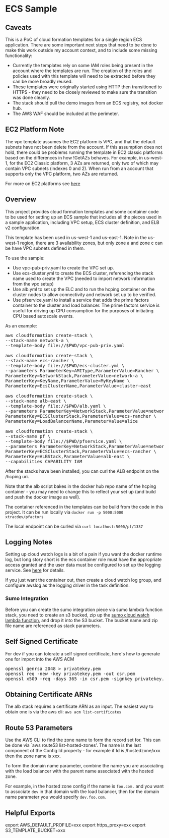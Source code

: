 # ECS Sample

## Caveats

This is a PoC of cloud formation templates for a single region ECS application. There are some important
next steps that need to be done to make this work outside my account context, and to include some
missing functionality:

* Currently the templates rely on some IAM roles being present in the account where the templates are
run. The creation of the roles and policies used with this template will need to be extracted before they
can be more broadly reused.
* These templates were originally started using HTTP then transitioned  to HTTPS - they need to be 
closely reviewed to make sure the transition was done cleanly.
* The stack should pull the demo images from an ECS registry, not docker hub.
* The AWS WAF should be included at the perimeter.

## EC2 Platform Note

The vpc template assumes the EC2 platform is VPC, and that the default subnets have not been
delete from the account. If this assumption does not hold, there could be problems running the template in EC2 classic
platforms based on the differences in how !GetAZs behaves. For example, in us-west-1, for the EC2 Classic
platform, 3 AZs are returned, only two of which may contain VPC subnets (indexes 0 and 2). When run
from an account that supports only the VPC platform, two AZs are returned.

For more on EC2 platforms see [here](https://docs.aws.amazon.com/AWSEC2/latest/UserGuide/ec2-supported-platforms.html?icmpid=docs_ec2_console)

## Overview

This project provides cloud formation templates and some container code to be used for setting up 
an ECS sample that includes all the pieces used in a sample application, including
VPC setup, ECS cluster definition, and ELB v2 configuration.

This template has been used in us-west-1 and us-east-1. Note in the us-west-1 region, there are 3 availability zones, 
but only zone a and zone c can be have VPC subnets defined in them.

To use the sample:

* Use vpc-pub-priv.yaml to create the VPC set up.
* Use ecs-cluster.yml to create the ECS cluster, referencing the stack name used to create the VPC (needed to import
network information from the vpc setup)
* Use alb.yml to set up the ELC and to run the hcping container on the cluster nodes to allow
connectivity and network set up to be verified.
* Use pfservice.yaml to install a service that adds the prime factors container to the cluster and 
load balancer. The prime factors service is useful for driving up CPU consumption for the purposes of
initiating CPU based autoscale events.

As an example:

<pre>
aws cloudformation create-stack \
--stack-name network-a \
--template-body file://$PWD/vpc-pub-priv.yaml

aws cloudformation create-stack \
--stack-name ecs-rancher \
--template-body file://$PWD/ecs-cluster.yml \
--parameters ParameterKey=AMIType,ParameterValue=Rancher \
ParameterKey=NetworkStack,ParameterValue=network-a \
ParameterKey=KeyName,ParameterValue=MyKeyName \
ParameterKey=EcsClusterName,ParameterValue=cluster-east

aws cloudformation create-stack \
--stack-name alb-east \
--template-body file://$PWD/alb.yaml \
--parameters ParameterKey=NetworkStack,ParameterValue=network-a \
ParameterKey=ECSClusterStack,ParameterValue=ecs-rancher \
ParameterKey=LoadBalancerName,ParameterValue=alice

aws cloudformation create-stack \
--stack-name pf \
--template-body file://$PWD/pfservice.yaml \
--parameters ParameterKey=NetworkStack,ParameterValue=network-a \
ParameterKey=ECSClusterStack,ParameterValue=ecs-rancher \
ParameterKey=ALBStack,ParameterValue=alb-east \
--capabilities CAPABILITY_IAM
</pre>

After the stacks have been installed, you can curl the ALB endpoint on the /hcping uri.

Note that the alb script bakes in the docker hub repo name of the hcping container - you may
need to change this to reflect your set up (and build and push the docker image as well).

The container referenced in the templates can be build from the code in this project.
It can be run locally via `docker run -p 5000:5000 xtracdev/pfactors`

The local endpoint can be curled via `curl localhost:5000/pf/1337`

## Logging Notes

Setting up cloud watch logs is a bit of a pain if you want the docker runtime log, but long story short is the ecs
container role must have the appropriate access granted and the user data
must be configured to set up the logging service. See
[here](http://docs.aws.amazon.com/AmazonECS/latest/developerguide/using_cloudwatch_logs.html)
for details.

If you just want the container out, then create a cloud watch log group, and configure awslog as
the logging driver in the task definition.

### Sumo Integration

Before you can create the sumo integration piece via sumo lambda function stack,
you need to create an s3 bucked, zip up the [sumo cloud watch lambda function](https://github.com/SumoLogic/sumologic-aws-lambda/tree/master/cloudwatchlogs),
and drop it into the S3 bucket. The bucket name and zip file name are referenced as stack parameters.

## Self Signed Certificate

For dev if you can tolerate a self signed certificate, here's how to generate
one for import into the AWS ACM

<pre>
openssl genrsa 2048 > privatekey.pem
openssl req -new -key privatekey.pem -out csr.pem
openssl x509 -req -days 365 -in csr.pem -signkey privatekey.pem -out server.crt
</pre>

## Obtaining Certificate ARNs

The alb stack requires a certificate ARN as an input. The easiest way to
obtain one is via the aws cli: `aws acm list-certificates`

## Route 53 Parameters

Use the AWS CLI to find the zone name to form the record set for. This can
be done via `aws route53 list-hosted-zones'. The name is the last component
of the Config Id property - for example if Id is /hostedzone/xxx then the 
zone name is xxx.

To form the domain name parameter, combine the name you are associating with
the load balancer with the parent name associated with the hosted zone.

For example, in the hosted zone config if the name is `foo.com.` and you
want to associate `dev` in that domain with the load balancer, then
for the domain name parameter you would specify `dev.foo.com`. 


## Helpful Exports
export AWS_DEFAULT_PROFILE=xxx
export https_proxy=xxx
export S3_TEMPLATE_BUCKET=xxx